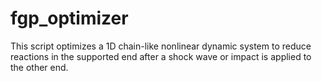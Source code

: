 # fgp_optimizer
This script optimizes a 1D chain-like nonlinear dynamic system to reduce reactions in the supported end after a shock wave or impact is applied to the other end.
